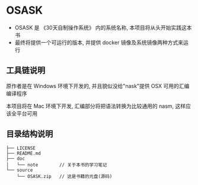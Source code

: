 # OSASK
- OSASK 是 《30天自制操作系统》 内的系统名称, 本项目将从头开始实践这本书
- 最终将提供一个可运行的版本, 并提供 docker 镜像及系统镜像两种方式来运行

## 工具链说明
原作者是在 Windows 环境下开发的, 并且貌似没给"nask"提供 OSX 可用的汇编编译程序

本项目将在 Mac 环境下开发, 汇编部分将把语法转换为比较通用的 nasm, 这样应该全平台可用

## 目录结构说明
```
├── LICENSE
├── README.md
├── doc
│   └── note        // 关于本书的学习笔记
└── source
    └── OSASK.zip   // 这是书籍的光盘(源码)
```
